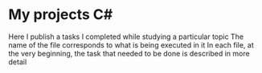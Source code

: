 # My projects C#
Here I publish a tasks I completed while studying a particular topic
The name of the file corresponds to what is being executed in it
In each file, at the very beginning, the task that needed to be done is described in more detail

